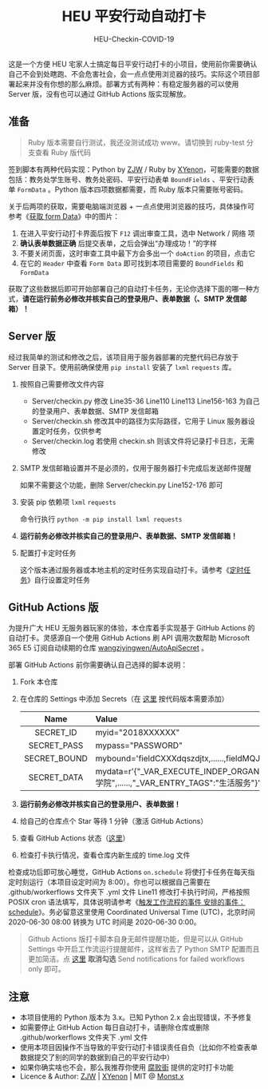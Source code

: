 <h1 align="center">HEU 平安行动自动打卡</h1>

<div align="center">HEU-Checkin-COVID-19</div></br>


这是一个方便 HEU 宅家人士搞定每日平安行动打卡的小项目，使用前你需要确认自己不会到处瞎跑、不会危害社会，会一点点使用浏览器的技巧。实际这个项目部署起来并没有你想的那么麻烦。部署方式有两种：有稳定服务器的可以使用 Server 版，没有也可以通过 GitHub Actions 版实现解放。

## 准备

> Ruby 版本需要自行测试，我还没测试成功 www。请切换到 ruby-test 分支查看 Ruby 版代码

签到脚本有两种代码实现：Python by [ZJW](https://zjw1.top/2020/03/10/auto_checkin_during_covid19_and_cas_sso_learning/) / Ruby by [XYenon](https://gist.github.com/XYenon/79317d63e7f769e5bdff5b595d709b65)，可能需要的数据包括：教务处学生账号、教务处密码、平安行动表单 `BoundFields` 、平安行动表单 `FormData` 。Python 版本四项数据都需要，而 Ruby 版本只需要账号密码。

关于后两项的获取，需要电脑端浏览器 + 一点点使用浏览器的技巧，具体操作可参考《[获取 form Data](https://monsterx.cn/tech/Auto-Checkin-COVID19.html#toc_1)》中的图片：

1. 在进入平安行动打卡界面后按下 `F12` 调出审查工具，选中 Network / 网络 项
2. **确认表单数据正确** 后提交表单，之后会弹出“办理成功！”的字样
3. 不要关闭页面，这时审查工具中最下方会多出一个 `doAction` 的项目，点击它
4. 在它的 `Header` 中查看 `Form Data` 即可找到本项目需要的 `BoundFields` 和 `FormData`

获取了这些数据后即可开始部署自己的自动打卡任务，无论你选择下面的哪一种方式，**请在运行前务必修改并核实自己的登录用户、表单数据（、SMTP 发信邮箱）！**

## Server 版

经过我简单的测试和修改之后，该项目用于服务器部署的完整代码已存放于 Server 目录下。使用前确保使用 `pip install` 安装了 `lxml` `requests` 库。

1. 按照自己需要修改文件内容
   
   - Server/checkin.py 修改 Line35-36 Line110 Line113 Line156-163 为自己的登录用户、表单数据、SMTP 发信邮箱
   - Server/checkin.sh 修改其中的路径为实际路径，它用于 Linux 服务器设置定时任务，仅供参考
   - Server/checkin.log 若使用 checkin.sh 则该文件将记录打卡日志，无需修改

2. SMTP 发信邮箱设置并不是必须的，仅用于服务器打卡完成后发送邮件提醒
   
   如果不需要这个功能，删除 Server/checkin.py Line152-176 即可

3. 安装 pip 依赖项 `lxml` `requests`
   
   命令行执行 `python -m pip install lxml requests`

4. **运行前务必修改并核实自己的登录用户、表单数据、SMTP 发信邮箱！**
5. 配置打卡定时任务
   
   这个版本通过服务器或本地主机的定时任务实现自动打卡。请参考《[定时任务](https://monsterx.cn/tech/Auto-Checkin-COVID19.html#toc_7)》自行设置定时任务

## GitHub Actions 版

为提升广大 HEU 无服务器玩家的体验，本仓库着手实现基于 GitHub Actions 的自动打卡。灵感源自一个使用 GitHub Actions 刷 API 调用次数帮助 Microsoft 365 E5 订阅自动续期的仓库 [wangziyingwen/AutoApiSecret](https://github.com/wangziyingwen/AutoApiSecret) 。

部署 GitHub Actions 前你需要确认自己选择的脚本说明：

1. Fork 本仓库
2. 在仓库的 Settings 中添加 Secrets（在 [这里](https://github.com/monsterxcn/HEU-Checkin-COVID-19/settings/secrets) 按代码版本需要添加）
   
   | Name | Value | Version |
   |:----:|:------|:-------:|
   | SECRET_ID | myid="2018XXXXXX" | py rb |
   | SECRET_PASS | mypass="PASSWORD" | py rb |
   | SECRET_BOUND | mybound='fieldCXXXdqszdjtx,......,fieldMQJCRlxfs' | py |
   | SECRET_DATA | mydata=r'{"_VAR_EXECUTE_INDEP_ORGANIZE_Name":"XXX学院",......,"_VAR_ENTRY_TAGS":"生活服务"}' | py |

3. **运行前务必修改并核实自己的登录用户、表单数据！**
4. 给自己的仓库点个 Star 等待 1 分钟（激活 GitHub Actions）
5. 查看 GitHub Actions 状态（[这里](https://github.com/monsterxcn/HEU-Checkin-COVID-19/actions)）
6. 检查打卡执行情况，查看仓库内新生成的 time.log 文件

检查成功后即可放心睡觉，GitHub Actions `on.schedule` 将使打卡任务在每天指定时刻运行（本项目设定时间为 8:00）。你也可以根据自己需要在 .github/workerflows 文件夹下 .yml 文件 Line11 修改打卡执行时间，严格按照 POSIX cron 语法填写，具体说明请参考《[触发工作流程的事件 安排的事件：schedule](https://docs.github.com/cn/actions/reference/events-that-trigger-workflows#)》。务必留意这里使用 Coordinated Universal Time (UTC)，北京时间 2020-06-30 08:00 转换为 UTC 时间是 2020-06-30 0:00。

> Github Actions 版打卡脚本自身无邮件提醒功能，但是可以从 GitHub Settings 中开启工作流运行提醒邮件，这样省去了 Python SMTP 配置而且更加简洁。点 [这里](https://github.com/settings/notifications) **取消勾选** Send notifications for failed workflows only 即可。

## 注意

 - 本项目使用的 Python 版本为 3.x。已知 Python 2.x 会出现错误，不予修复
 - 如需要停止 GitHub Action 每日自动打卡，请删除仓库或删除 .github/workerflows 文件夹下 .yml 文件
 - 使用本项目因操作不当导致的平安行动打卡错误责任自负（比如你不检查表单数据提交了别的同学的数据到自己的平安行动中）
 - 如果你确实啥也不会，那么我推荐你使用 [腐败街](https://www.fubaijie.cn) 提供的定时打卡功能
 - Licence & Author: [ZJW](https://zjw1.top) | [XYenon](https://xyenon.bid) | MIT @ [Monst.x](https://monsterx.cn)